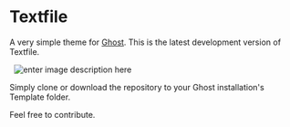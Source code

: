 # Textfile

A very simple theme for [Ghost](http://github.com/tryghost/ghost/). This is the latest development version of Textfile.


&nbsp;
![enter image description here](https://i.imgur.com/BkEc9OY.png)

Simply clone or download the repository to your Ghost installation's Template folder.

Feel free to contribute.
